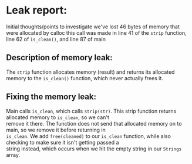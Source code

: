 # Leak report:

Initial thoughts/points to investigate we've lost 46 bytes of memory that were allocated by calloc this call was made in line 41 of the `strip` function, line 62 of `is_clean()`, and line 87 of main

## Description of memory leak:<br>
The `strip` function allocates memory (result) and returns its allocated memory to the `is_clean()` function, which never actually frees it.

## Fixing the memory leak:<br>
Main calls `is_clean`, which calls `strip(str)`. This strip function returns allocated memory to `is_clean`, so we can't<br>
remove it there. The function does not send that allocated memory on to main, so we remove it before returning in<br>
`is_clean`. We add `free(cleaned)` to our `is_clean` function, while also checking to make sure it isn't getting passed a<br>
string instead, which occurs when we hit the empty string in our `Strings` array.<br>
